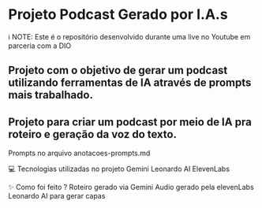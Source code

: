 # Projeto Podcast Gerado por I.A.s
ℹ️ NOTE: Este é o repositório desenvolvido durante uma live no Youtube em parceria com a DIO

##  Projeto com o objetivo de gerar um podcast utilizando ferramentas de IA através de prompts mais trabalhado.
## Projeto para criar um podcast por meio de IA pra roteiro e geração da voz do texto. 

Prompts no arquivo anotacoes-prompts.md

💻 Tecnologias utilizadas no projeto
Gemini
Leonardo AI
ElevenLabs

✨ Como foi feito ?
Roteiro gerado via Gemini
Audio gerado pela elevenLabs
Leonardo AI para gerar capas
